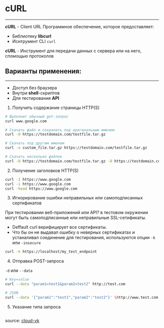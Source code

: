 # cURL
---
**cURL** - Client URL
Программное обеспечение, которое предоставляет:
- Библиотеку **libcurl**
- Иснтрумент CLI `curl`

**cURL** - Инструмент для передачи данных с сервера или на него, спомощью протоколов

## Варианты применения:
---
- Доступ без браузера
- Внутри **shell**-скриптов
- Для тестирования **API**

1. Получить содержание страницы HTTP(S)

```bash
# Выполнит обычный get-запрос
curl www.google.com

# Скачать файл и сохранить под оригинальным именем
curl -O https://testdomain.com/testfile.tar.gz

# Скачать под другим именем
curl -o custom_file.tar.gz https://testdomain.com/testfile.tar.gz

# Скачать несколько файлов
curl -O https://testdomain.com/testfile.tar.gz -O https://testdomain.com/testfile2.tar.gz
```

2. Получение заголовков HTTP(S)

```bash
curl -I https://www.google.com
curl -i https://www.google.com
curl -head https://www.google.com
```

3. Игнорирование ошибки неправильных или самоподписанных сертификатов

При тестировании веб-приложений или API? в тестовом окружении могут быть самоподписанные или неправильные SSL-сетификаты.
- Deffault curl верифицирует все сертификаты.
- Что бы он не выдавал ошибку о неверных сертификатах и устаналивал соединение для тестирования, используются опции
`-k` или `-insecure`

```bash
curl -k https://localhost/my_test_endpoint
```

4. Отправка POST-запроса

`-d` или `--data`

```bash
# Key=value
curl --data "param1=test1&param2=test2" http://test.com

# JSON
curl --data '{"param1":"test1","param2":"test2"}' \http://www.test.com
```

5. Указание типа запроса

```bash

```


source: [cloud-vk](https://cloud.vk.com/blog/10-komand-curl-kotorye-vam-sleduet-znat/)
